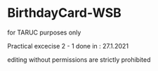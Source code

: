 # BirthdayCard-WSB

for TARUC purposes only

Practical excecise 2 - 1
done in : 27.1.2021

editing without permissions are strictly prohibited 
